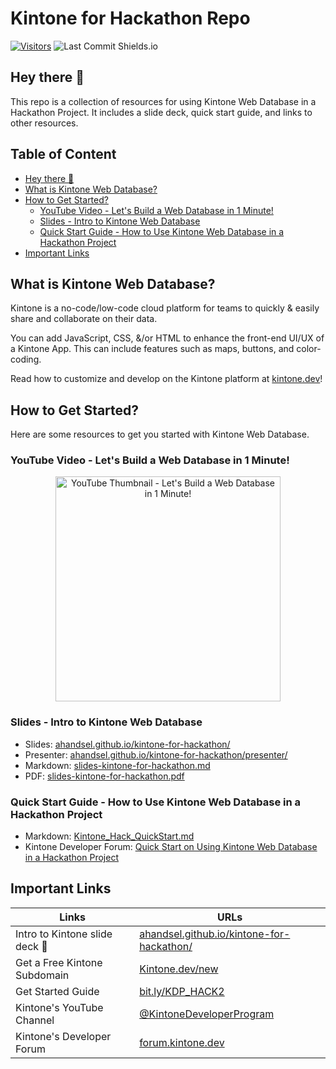 # Kintone for Hackathon Repo

[![Visitors](https://api.visitorbadge.io/api/visitors?path=https%3A%2F%2Fgithub.com%2Fahandsel%2Fkintone-for-hackathon&countColor=%23263759)](https://visitorbadge.io/status?path=https%3A%2F%2Fgithub.com%2Fahandsel%2Fkintone-for-hackathon) ![Last Commit Shields.io](https://img.shields.io/github/last-commit/ahandsel/kintone-for-hackathon?style=for-the-badge)

## Hey there 👋
This repo is a collection of resources for using Kintone Web Database in a Hackathon Project. It includes a slide deck, quick start guide, and links to other resources.

## Table of Content <!-- omit in toc -->

* [Hey there 👋](#hey-there-)
* [What is Kintone Web Database?](#what-is-kintone-web-database)
* [How to Get Started?](#how-to-get-started)
  * [YouTube Video - Let's Build a Web Database in 1 Minute!](#youtube-video---lets-build-a-web-database-in-1-minute)
  * [Slides - Intro to Kintone Web Database](#slides---intro-to-kintone-web-database)
  * [Quick Start Guide - How to Use Kintone Web Database in a Hackathon Project](#quick-start-guide---how-to-use-kintone-web-database-in-a-hackathon-project)
* [Important Links](#important-links)

## What is Kintone Web Database?
Kintone is a no-code/low-code cloud platform for teams to quickly & easily share and collaborate on their data.

You can add JavaScript, CSS, &/or HTML to enhance the front-end UI/UX of a Kintone App. This can include features such as maps, buttons, and color-coding.

Read how to customize and develop on the Kintone platform at [kintone.dev](http://kintone.dev/)!

## How to Get Started?
Here are some resources to get you started with Kintone Web Database.

### YouTube Video - Let's Build a Web Database in 1 Minute!

<div align="center">
  <a href="https://youtu.be/LfsPml1k7Ig">
    <img height="360" alt="YouTube Thumbnail - Let's Build a Web Database in 1 Minute!"
      src="https://i.ytimg.com/vi/LfsPml1k7Ig/hqdefault.jpg">
  </a>
</div>

### Slides - Intro to Kintone Web Database

* Slides: [ahandsel.github.io/kintone-for-hackathon/](https://ahandsel.github.io/kintone-for-hackathon/)
* Presenter: [ahandsel.github.io/kintone-for-hackathon/presenter/](https://ahandsel.github.io/kintone-for-hackathon/presenter/)
* Markdown: [slides-kintone-for-hackathon.md](slides-kintone-for-hackathon.md)
* PDF: [slides-kintone-for-hackathon.pdf](slides-kintone-for-hackathon.pdf)

### Quick Start Guide - How to Use Kintone Web Database in a Hackathon Project

* Markdown: [Kintone_Hack_QuickStart.md](Kintone_Hack_QuickStart.md)
* Kintone Developer Forum: [Quick Start on Using Kintone Web Database in a Hackathon Project](https://forum.kintone.dev/t/611)

## Important Links

| Links                         | URLs                                                                                                                      |
| ----------------------------- | ------------------------------------------------------------------------------------------------------------------------- |
| Intro to Kintone slide deck 🎥 | [ahandsel.github.io/kintone-for-hackathon/](https://ahandsel.github.io/kintone-for-hackathon/)                            |
| Get a Free Kintone Subdomain  | [Kintone.dev/new](https://kintone.dev/en/developer-license-registration-form/#terms-of-service-for-the-developer-license) |
| Get Started Guide             | [bit.ly/KDP_HACK2](https://bit.ly/KDP_HACK2)                                                                              |
| Kintone's YouTube Channel     | [@KintoneDeveloperProgram](https://www.youtube.com/@KintoneDeveloperProgram)                                              |
| Kintone's Developer Forum     | [forum.kintone.dev](https://forum.kintone.dev/)                                                                           |
